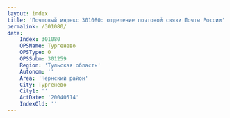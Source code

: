 ```yaml
---
layout: index
title: 'Почтовый индекс 301080: отделение почтовой связи Почты России'
permalink: /301080/
data:
    Index: 301080
    OPSName: Тургенево
    OPSType: О
    OPSSubm: 301259
    Region: 'Тульская область'
    Autonom: ''
    Area: 'Чернский район'
    City: Тургенево
    City1: ''
    ActDate: '20040514'
    IndexOld: ''
---
```

